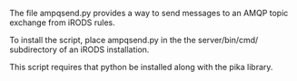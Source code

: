The file ampqsend.py provides a way to send messages to an AMQP topic exchange from iRODS rules.

To install the script, place ampqsend.py in the the server/bin/cmd/ subdirectory of an iRODS installation.

This script requires that python be installed along with the pika library.
